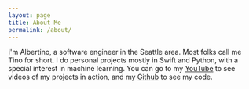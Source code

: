 ```yaml
---
layout: page
title: About Me
permalink: /about/
---
```


I'm Albertino, a software engineer in the Seattle area. Most folks call me Tino for short. I do personal projects mostly in Swift and Python, with a special interest in machine learning. You can go to my [YouTube](https://youtube.com/channel/UCknh5ffSftCIegfoZ6DhqGw) to see videos of my projects in action, and my [Github](https://github.com/albertinopadin) to see my code.
